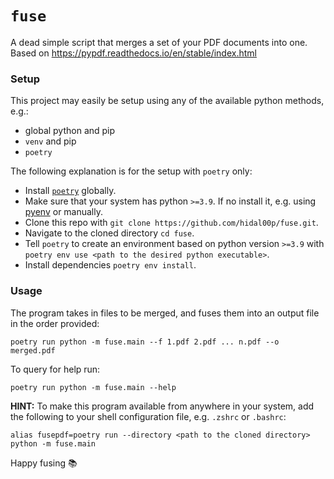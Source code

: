# `fuse`
A dead simple script that merges a set of your PDF documents into one.
Based on https://pypdf.readthedocs.io/en/stable/index.html

### Setup
This project may easily be setup using any of the available python
methods, e.g.:

* global python and pip
* `venv` and pip
* `poetry`

The following explanation is for the setup with `poetry` only:

* Install [`poetry`](https://python-poetry.org/docs/#installation) globally.
* Make sure that your system has python `>=3.9`. If no install it, e.g. using [pyenv](https://github.com/pyenv/pyenv) or manually.
* Clone this repo with `git clone https://github.com/hidal00p/fuse.git`.
* Navigate to the cloned directory `cd fuse`.
* Tell `poetry` to create an environment based on python version `>=3.9` with `poetry env use <path to the desired python executable>`.
* Install dependencies `poetry env install`.

### Usage
The program takes in files to be merged, and fuses them into an output file
in the order provided:

```
poetry run python -m fuse.main --f 1.pdf 2.pdf ... n.pdf --o merged.pdf
```

To query for help run:

```
poetry run python -m fuse.main --help
```

**HINT:** To make this program available from anywhere in your system,
add the following to your shell configuration file, e.g. `.zshrc` or `.bashrc`:

```
alias fusepdf=poetry run --directory <path to the cloned directory> python -m fuse.main
```

Happy fusing 📚
